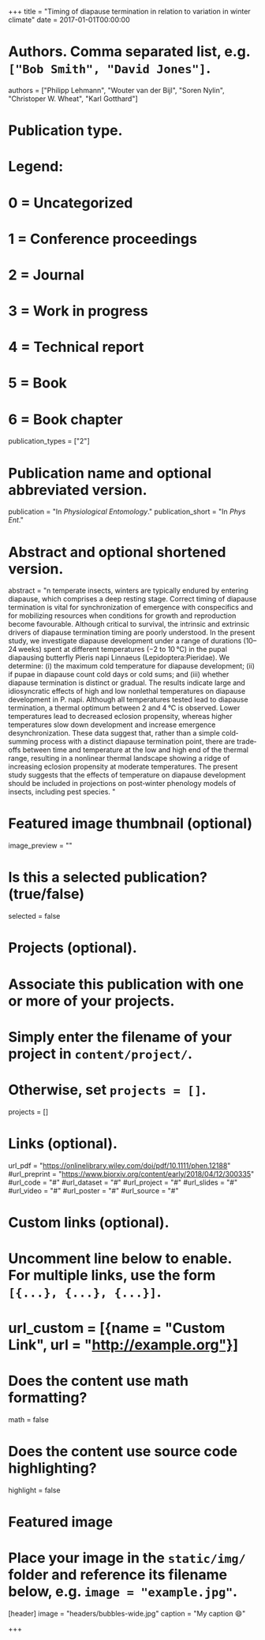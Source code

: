 +++
title = "Timing of diapause termination in relation to variation in winter climate"
date = 2017-01-01T00:00:00

# Authors. Comma separated list, e.g. `["Bob Smith", "David Jones"]`.
authors = ["Philipp Lehmann", "Wouter van der Bijl", "Soren Nylin", "Christoper W. Wheat", "Karl Gotthard"]

# Publication type.
# Legend:
# 0 = Uncategorized
# 1 = Conference proceedings
# 2 = Journal
# 3 = Work in progress
# 4 = Technical report
# 5 = Book
# 6 = Book chapter
publication_types = ["2"]

# Publication name and optional abbreviated version.
publication = "In *Physiological Entomology*."
publication_short =  "In *Phys Ent*."

# Abstract and optional shortened version.
abstract = "n temperate insects, winters are typically endured by entering diapause, which comprises a deep resting stage. Correct timing of diapause termination is vital for synchronization of emergence with conspecifics and for mobilizing resources when conditions for growth and reproduction become favourable. Although critical to survival, the intrinsic and extrinsic drivers of diapause termination timing are poorly understood. In the present study, we investigate diapause development under a range of durations (10–24 weeks) spent at different temperatures (−2 to 10 °C) in the pupal diapausing butterfly Pieris napi Linnaeus (Lepidoptera:Pieridae). We determine: (i) the maximum cold temperature for diapause development; (ii) if pupae in diapause count cold days or cold sums; and (iii) whether diapause termination is distinct or gradual. The results indicate large and idiosyncratic effects of high and low nonlethal temperatures on diapause development in P. napi. Although all temperatures tested lead to diapause termination, a thermal optimum between 2 and 4 °C is observed. Lower temperatures lead to decreased eclosion propensity, whereas higher temperatures slow down development and increase emergence desynchronization. These data suggest that, rather than a simple cold‐summing process with a distinct diapause termination point, there are trade‐offs between time and temperature at the low and high end of the thermal range, resulting in a nonlinear thermal landscape showing a ridge of increasing eclosion propensity at moderate temperatures. The present study suggests that the effects of temperature on diapause development should be included in projections on post‐winter phenology models of insects, including pest species. "

# Featured image thumbnail (optional)
image_preview = ""

# Is this a selected publication? (true/false)
selected = false

# Projects (optional).
#   Associate this publication with one or more of your projects.
#   Simply enter the filename of your project in `content/project/`.
#   Otherwise, set `projects = []`.
projects = []

# Links (optional).
url_pdf = "https://onlinelibrary.wiley.com/doi/pdf/10.1111/phen.12188"
#url_preprint = "https://www.biorxiv.org/content/early/2018/04/12/300335"
#url_code = "#"
#url_dataset = "#"
#url_project = "#"
#url_slides = "#"
#url_video = "#"
#url_poster = "#"
#url_source = "#"

# Custom links (optional).
#   Uncomment line below to enable. For multiple links, use the form `[{...}, {...}, {...}]`.
# url_custom = [{name = "Custom Link", url = "http://example.org"}]

# Does the content use math formatting?
math = false

# Does the content use source code highlighting?
highlight = false

# Featured image
# Place your image in the `static/img/` folder and reference its filename below, e.g. `image = "example.jpg"`.
[header]
image = "headers/bubbles-wide.jpg"
caption = "My caption :smile:"

+++


